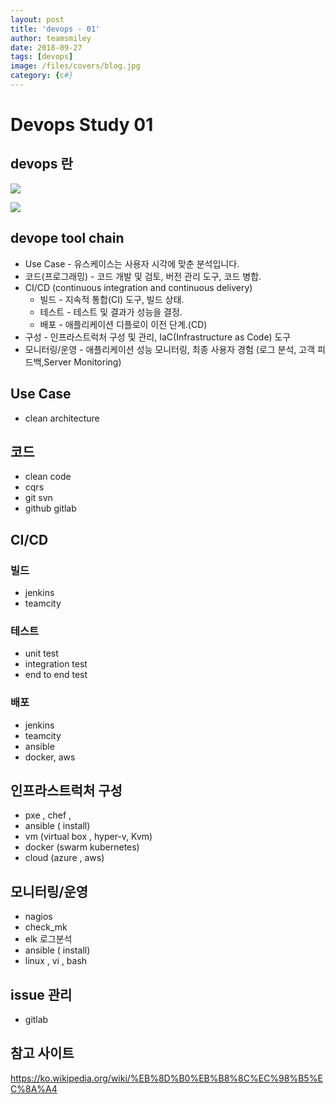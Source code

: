 ```yaml
---
layout: post
title: 'devops - 01' 
author: teamsmiley
date: 2018-09-27
tags: [devops]
image: /files/covers/blog.jpg
category: {c#}
---
```


# Devops Study 01

## devops 란

![](https://d2myx53yhj7u4b.cloudfront.net/sites/default/files/IC-DevOps-Venn-Diagram.jpg)

![](https://www.techworm.net/wp-content/uploads/2018/05/devops.jpg)


## devope tool chain

* Use Case - 유스케이스는 사용자 시각에 맞춘 분석입니다.
* 코드(프로그래밍) - 코드 개발 및 검토, 버전 관리 도구, 코드 병합.
* CI/CD (continuous integration and continuous delivery)
  * 빌드 - 지속적 통합(CI) 도구, 빌드 상태.
  * 테스트 - 테스트 및 결과가 성능을 결정.
  * 배포 - 애플리케이션 디플로이 이전 단계.(CD)
* 구성 - 인프라스트럭처 구성 및 관리, IaC(Infrastructure as Code) 도구
* 모니터링/운영 - 애플리케이션 성능 모니터링, 최종 사용자 경험 (로그 분석, 고객 피드백,Server Monitoring)

## Use Case 
* clean architecture

## 코드
* clean code
* cqrs
* git svn 
* github gitlab 

## CI/CD 

### 빌드 
* jenkins
* teamcity

### 테스트
* unit test
* integration test
* end to end test 

### 배포
* jenkins
* teamcity
* ansible 
* docker, aws

## 인프라스트럭처 구성
* pxe , chef , 
* ansible ( install)
* vm (virtual box , hyper-v, Kvm)
* docker (swarm kubernetes)
* cloud (azure , aws)

## 모니터링/운영
* nagios 
* check_mk
* elk 로그분석
* ansible ( install)
* linux , vi , bash

## issue 관리 
* gitlab 



## 참고 사이트 
<https://ko.wikipedia.org/wiki/%EB%8D%B0%EB%B8%8C%EC%98%B5%EC%8A%A4>



